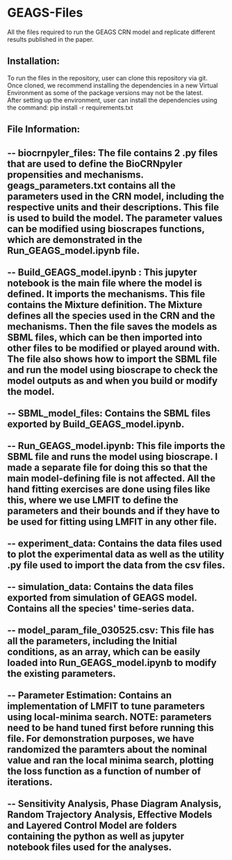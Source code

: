 # GEAGS-Files
All the files required to run the GEAGS CRN model and replicate different results published in the paper. 

## Installation: 
To run the files in the repository, user can clone this repository via git. <br>
Once cloned, we recommend installing the dependencies in a new Virtual Environment as some of the package versions may not be the latest. <br> 
After setting up the environment, user can install the dependencies using the command: pip install -r requirements.txt

## File Information:

-- biocrnpyler_files: The file contains 2 .py files that are used to define the BioCRNpyler propensities and mechanisms. geags_parameters.txt contains all the parameters used in the CRN model, including the respective units and their descriptions. This file is used to build the model. The parameter values can be modified using bioscrapes functions, which are demonstrated in the Run_GEAGS_model.ipynb file.  <br> <br>
-- Build_GEAGS_model.ipynb : This jupyter notebook is the main file where the model is defined. It imports the mechanisms. This file contains the Mixture definition. The Mixture defines all the species used in the CRN and the mechanisms. Then the file saves the models as SBML files, which can be then imported into other files to be modified or played around with. The file also shows how to import the SBML file and run the model using bioscrape to check the model outputs as and when you build or modify the model. <br> <br>
-- SBML_model_files: Contains the SBML files exported by Build_GEAGS_model.ipynb. <br> <br>
-- Run_GEAGS_model.ipynb: This file imports the SBML file and runs the model using bioscrape. I made a separate file for doing this so that the main model-defining file is not affected. All the hand fitting exercises are done using files like this, where we use LMFIT to define the parameters and their bounds and if they have to be used for fitting using LMFIT in any other file. <br> <br>
-- experiment_data: Contains the data files used to plot the experimental data as well as the utility .py file used to import the data from the csv files.  <br> <br>
-- simulation_data: Contains the data files exported from simulation of GEAGS model. Contains all the species' time-series data. <br> <br>
-- model_param_file_030525.csv:  This file has all the parameters, including the Initial conditions, as an array, which can be easily loaded into Run_GEAGS_model.ipynb to modify the existing parameters. <br> <br>
-- Parameter Estimation: Contains an implementation of LMFIT to tune parameters using local-minima search. NOTE: parameters need to be hand tuned first before running this file. For demonstration purposes, we have randomized the paramters about the nominal value and ran the local minima search, plotting the loss function as a function of number of iterations. <br> <br>
-- Sensitivity Analysis, Phase Diagram Analysis, Random Trajectory Analysis, Effective Models and Layered Control Model are folders containing the python as well as jupyter notebook files used for the analyses. <br><br>
--
